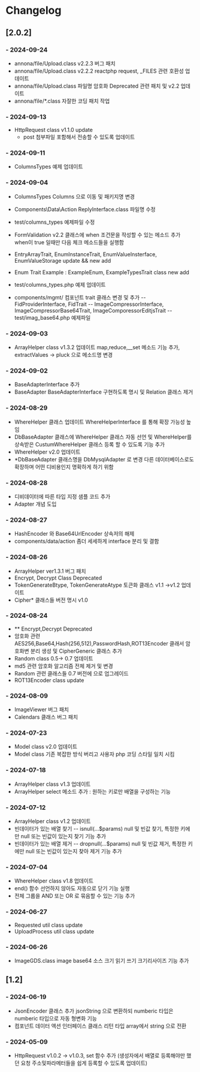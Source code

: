 # Changelog

## [2.0.2]

### - 2024-09-24
- annona/file/Upload.class v2.2.3 버그 패치
- annona/file/Upload.class v2.2.2 reactphp request, _FILES 관련 호환성 업데이트
- annona/file/Upload.class 파일명 암호화 Deprecated 관련 패치 및 v2.2 업데이트
- annona/file/*.class 자잘한 코딩 패치 작업

### - 2024-09-13
- HttpRequest class v1.1.0 update 
    - post 첨부파일 포함해서 전송할 수 있도록 업데이트

### - 2024-09-11
- ColumnsTypes 예제 업데이트

### - 2024-09-04
- ColumnsTypes Columns 으로 이동 및 패키지명 변경
- Components\Data\Action ReplyInterface.class 파일명 수정
- test/columns_types 예제파일 수정
- FormValidation v2.2 클래스에 when 조건문을 작성할 수 있는 메소드 추가 when이 true 일때만 다음 체크 메소드들을 실행함
- EntryArrayTrait, EnumInstanceTrait, EnumValueInsterface, EnumValueStorage update && new add
- Enum Trait Example : ExampleEnum, ExampleTypesTrait class new add
- test/columns_types.php 예제 업데이트

- components/mgmt/ 컴포넌트 trait 클래스 변경 및 추가
    -- FidProviderInterface, FidTrait
    -- ImageCompressorInterface, ImageCompressorBase64Trait, ImageComporessorEditjsTrait
    -- test/imag_base64.php 예제파일

### - 2024-09-03
- ArrayHelper class v1.3.2 업데이트 map,reduce,__set 메소드 기능 추가, extractValues -> pluck 으로 메소드명 변경

### - 2024-09-02
- BaseAdapterInterface 추가
- BaseAdapter BaseAdapterInterface 구현하도록 명시 및 Relation 클래스 제거

### - 2024-08-29
- WhereHelper 클래스 업데이트 WhereHelperInterface 를 통해 확장 가능성 높임
- DbBaseAdapter 클래스에 WhereHelper 클래스 자동 선언 및 WhereHelper를 상속받은 CustumWhereHelper 클래스 등록 할 수 있도록 기능 추가
- WhereHelper v2.0 업데이트
- *DbBaseAdapter 클래스명을 DbMysqlAdapter 로 변경 다른 데이터베이스로도 확장하며 어떤 디비용인지 명확하게 하기 위함

### - 2024-08-28
- 디비데이터에 따른 타입 지정 샘플 코드 추가
- Adapter 개념 도입

### - 2024-08-27
- HashEncoder 와 Base64UrlEncoder 상속저의 해제
- components/data/action 좀더 세세하게 interface 분리 및 결함

### - 2024-08-26
- ArrayHelper ver1.3.1 버그 패치 
- Encrypt, Decrypt Class Deprecated
- TokenGenerateBtype, TokenGenerateAtype 토큰화 클래스 v1.1 ->v1.2 업데이트
- Cipher* 클래스들 버전 명시 v1.0

### - 2024-08-24
- ** Encrypt,Decrypt Deprecated
- 암호화 관련 AES256,Base64,Hash(256,512),PasswordHash,ROT13Encoder 클래서 암호화변 분리 생성 및 CipherGeneric 클래스 추가
- Random class 0.5-> 0.7 업데이트
- md5 관련 암호화 알고리즘 전체 제거 및 변경
- Random 관련 클래스들 0.7 버전에 으로 업그레이드
- ROT13Encoder class update

### - 2024-08-09
- ImageViewer 버그 패치
- Calendars 클래스 버그 패치

### - 2024-07-23
- Model class v2.0 업데이트
- Model class 기존 복잡한 방식 버리고 사용자 php 코딩 스타일 일치 시킴

### - 2024-07-18
- ArrayHelper class v1.3 업데이트
- ArrayHelper select 메소드 추가 : 원하는 키로만 배열을 구성하는 기능

### - 2024-07-12
- ArrayHelper class v1.2 업데이트
 -  빈데이터가 있는 배열 찾기 
    -- isnull(...$params) null 및 빈값 찾기, 특정한 키에만 null 또는 빈값이 있는지 찾기 기능 추가
 -  빈데이터가 있는 배열 제거 
    -- dropnull(...$params) null 및 빈값 제거, 특정한 키에만 null 또는 빈값이 있는지 찾아 제거 기능 추가

### - 2024-07-04
- WhereHelper class v1.8 업데이트
 - end() 함수 선언하지 않아도 자동으로 닫기 기능 실행 
 - 전체 그룹을 AND 또는 OR 로 묶음할 수 있는 기능 추가

### - 2024-06-27
- Requested util class update
- UploadProcess util class update

### - 2024-06-26
- ImageGDS.class image base64 소스 크기 읽기 쓰기 크기리사이즈 기능 추가

## [1.2]
### - 2024-06-19
- JsonEncoder 클래스 추가 jsonString 으로 변환하되 numberic 타입은 numberic 타입으로 자동 형변화 기능
- 컴포넌트 데이터 액션 인터페이스 클래스 리턴 타입 array에서 string 으로 전환

### - 2024-05-09
- HttpRequest v1.0.2 -> v1.0.3, set 함수 추가 (생성자에서 배열로 등록해야만 했던 요청 주소및파라메터들을 쉽게 등록할 수 있도록 업데이트)

